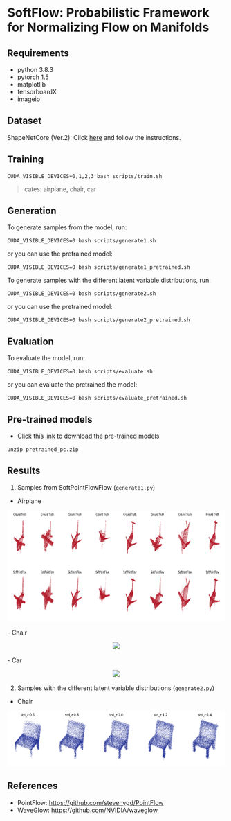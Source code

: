 # SoftFlow: Probabilistic Framework for Normalizing Flow on Manifolds

## Requirements
- python 3.8.3
- pytorch 1.5
- matplotlib
- tensorboardX
- imageio

## Dataset
ShapeNetCore (Ver.2): Click [here](https://github.com/stevenygd/PointFlow) and follow the instructions. 

## Training
```train
CUDA_VISIBLE_DEVICES=0,1,2,3 bash scripts/train.sh
```
> cates: airplane, chair, car

## Generation

To generate samples from the model, run:

```generate1
CUDA_VISIBLE_DEVICES=0 bash scripts/generate1.sh
```

or you can use the pretrained model:
```generate1_pretrained
CUDA_VISIBLE_DEVICES=0 bash scripts/generate1_pretrained.sh
```

To generate samples with the different latent variable distributions, run:

```generate2
CUDA_VISIBLE_DEVICES=0 bash scripts/generate2.sh
```
or you can use the pretrained model:
```generate2_pretrained
CUDA_VISIBLE_DEVICES=0 bash scripts/generate2_pretrained.sh
```

## Evaluation

To evaluate the model, run:

```evaluate
CUDA_VISIBLE_DEVICES=0 bash scripts/evaluate.sh
```

or you can evaluate the pretrained the model:

```evaluate_pretrained
CUDA_VISIBLE_DEVICES=0 bash scripts/evaluate_pretrained.sh
```

## Pre-trained models
- Click this [link](https://drive.google.com/open?id=1w-hrHth_w0GMyTFEjqywvcjGKJDXgR5e) to download the pre-trained models.
```
unzip pretrained_pc.zip
```

## Results
1. Samples from SoftPointFlowFlow (`generate1.py`)
- Airplane
<p align="center">
    <img src="assets/generate1/airplane/seen/result_seen_2.png" height=256/>
</p>
- Chair
<p align="center">
    <img src="assets/generate1/chair/seen/result_seen_2.png" height=256/>
</p>
- Car
<p align="center">
    <img src="assets/generate1/car/seen/result_seen_2.png" height=256/>
</p>

2. Samples with the different latent variable distributions (`generate2.py`)

- Chair
<p align="center">
    <img src="assets/generate2/chair/result_1.png" height=128/>
</p>

## References
- PointFlow: https://github.com/stevenygd/PointFlow
- WaveGlow: https://github.com/NVIDIA/waveglow